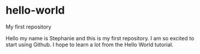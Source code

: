 # hello-world
My first repository

Hello my name is Stephanie and this is my first repository.
I am so excited to start using Github.
I hope to learn a lot from the Hello World tutorial.
